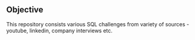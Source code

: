 ## Objective

This repository consists various SQL challenges from variety of sources - youtube, linkedin, company interviews etc. 
